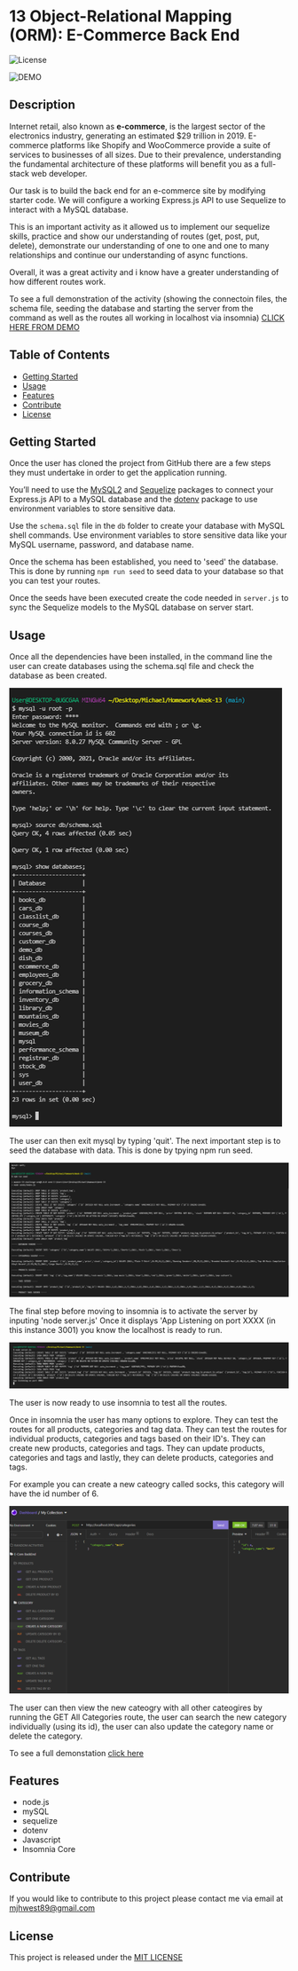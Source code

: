 # 13 Object-Relational Mapping (ORM): E-Commerce Back End

![License](https://img.shields.io/badge/license-MIT-blue)

![DEMO](Assets/e-com.gif)

## Description

Internet retail, also known as **e-commerce**, is the largest sector of the electronics industry, generating an estimated $29 trillion in 2019. E-commerce platforms like Shopify and WooCommerce provide a suite of services to businesses of all sizes. Due to their prevalence, understanding the fundamental architecture of these platforms will benefit you as a full-stack web developer.

Our task is to build the back end for an e-commerce site by modifying starter code. We will configure a working Express.js API to use Sequelize to interact with a MySQL database.

This is an important activity as it allowed us to implement our sequelize skills, practice and show our understanding of routes (get, post, put, delete), demonstrate our understanding of one to one and one to many relationships and continue our understanding of async functions. 

Overall, it was a great activity and i know have a greater understanding of how different routes work. 

To see a full demonstration of the activity (showing the connectoin files, the schema file, seeding the database and starting the server from the command as well as the routes all working in localhost via insomnia) [CLICK HERE FROM DEMO](https://watch.screencastify.com/v/ehELJiLw2KjN3cLKwbLK) 

## Table of Contents 
- [Getting Started](#getting)
- [Usage](#usage)
- [Features](#features)
- [Contribute](#contribute)
- [License](#license)

## Getting Started
Once the user has cloned the project from GitHub there are a few steps they must undertake in order to get the application running.

You’ll need to use the [MySQL2](https://www.npmjs.com/package/mysql2) and [Sequelize](https://www.npmjs.com/package/sequelize) packages to connect your Express.js API to a MySQL database and the [dotenv](https://www.npmjs.com/package/dotenv) package to use environment variables to store sensitive data.

Use the `schema.sql` file in the `db` folder to create your database with MySQL shell commands. Use environment variables to store sensitive data like your MySQL username, password, and database name.


Once the schema has been established, you need to 'seed' the database. 
This is done by running  `npm run seed` to seed data to your database so that you can test your routes.

Once the seeds have been executed create the code needed in `server.js` to sync the Sequelize models to the MySQL database on server start.


## Usage

Once all the dependencies have been installed, in the command line the user can create databases using the schema.sql file and check the database as been created. 

![schema](Assets/schema.png)

The user can then exit mysql by typing 'quit'. The next important step is to seed the database with data. This is done by tpying npm run seed. 

![seed](Assets/seed.png)

The final step before moving to insomnia is to activate the server by inputing 'node server.js' Once it displays 'App Listening on port XXXX (in this instance 3001) you know the localhost is ready to run. 

![server](Assets/server.png)

The user is now ready to use insomnia to test all the routes. 

Once in insomnia the user has many options to explore. They can test the routes for all products, categories and tag data. 
They can test the routes for individual products, categories and tags based on their ID's. 
They can create new products, categories and tags. 
They can update products, categories and tags and lastly, they can delete products, categories and tags. 

For example you can create a new cateogry called socks, this category will have the id number of 6. 

![new](Assets/new.png)

The user can then view the new cateogry with all other cateogires by running the GET All Categories route, the user can search the new category individually (using its id), the user can also update the category name or delete the category. 

To see a full demonstation  [click here](https://watch.screencastify.com/v/ehELJiLw2KjN3cLKwbLK) 



## Features
- node.js
- mySQL
- sequelize
- dotenv 
- Javascript
- Insomnia Core


## Contribute
If you would like to contribute to this project please contact me via email at mjhwest89@gmail.com


## License
This project is released under the [MIT LICENSE](https://github.com/mjhwest/E-Commerce-Back-End/blob/main/LICENSE)


